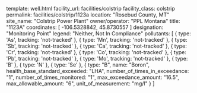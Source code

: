 template: well.html
facility_url: facilities/colstrip
facility_class: colstrip
permalink: facilities/colstrip/1123a
location: "Rosebud County, MT"
site_name: "Colstrip Power Plant"
owner/operator: "PPL Montana"
title: "1123A"
coordinates: [
  -106.5328842,
  45.8730557
]
designation: "Monitoring Point"
legend: "Neither,  Not In Compliance"
pollutants: [
    {
      type: 'As',
      tracking: 'not-tracked'
    },
    {
      type: 'Mn',
      tracking: 'not-tracked'
    },
    {
      type: 'Sb',
      tracking: 'not-tracked'
    },
    {
      type: 'Ca',
      tracking: 'not-tracked'
    },
    {
      type: 'Cr',
      tracking: 'not-tracked'
    },
    {
      type: 'Co',
      tracking: 'not-tracked'
    },
    {
      type: 'Pb',
      tracking: 'not-tracked'
    },
    {
      type: 'Mo',
      tracking: 'not-tracked'
    },
    {
      type: 'B'
    },
    {
      type: 'N'
    },
    {
      type: 'Se'
    },  {
  type: "B",
  name: "Boron",
  health_base_standard_exceeded: "LHA",
  number_of_times_in_exceedance: "1",
  number_of_times_monitored: "1",
  max_exceedance_amount: "16.5",
  max_allowable_amount: "6",
  unit_of_measurement: "mg/l"
  }
]
